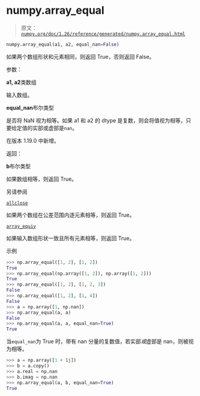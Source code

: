 # numpy.array_equal

> 原文：[`numpy.org/doc/1.26/reference/generated/numpy.array_equal.html`](https://numpy.org/doc/1.26/reference/generated/numpy.array_equal.html)

```py
numpy.array_equal(a1, a2, equal_nan=False)
```

如果两个数组形状和元素相同，则返回 True，否则返回 False。

参数：

**a1, a2**类数组

输入数组。

**equal_nan**布尔类型

是否将 NaN 视为相等。如果 a1 和 a2 的 dtype 是复数，则会将值视为相等，只要给定值的实部或虚部是`nan`。

在版本 1.19.0 中新增。

返回：

**b**布尔类型

如果数组相等，则返回 True。

另请参阅

[`allclose`](https://numpy.org/doc/1.26/reference/generated/numpy.allclose.html)

如果两个数组在公差范围内逐元素相等，则返回 True。

[`array_equiv`](https://numpy.org/doc/1.26/reference/generated/numpy.array_equiv.html)

如果输入数组形状一致且所有元素相等，则返回 True。

示例

```py
>>> np.array_equal([1, 2], [1, 2])
True
>>> np.array_equal(np.array([1, 2]), np.array([1, 2]))
True
>>> np.array_equal([1, 2], [1, 2, 3])
False
>>> np.array_equal([1, 2], [1, 4])
False
>>> a = np.array([1, np.nan])
>>> np.array_equal(a, a)
False
>>> np.array_equal(a, a, equal_nan=True)
True 
```

当`equal_nan`为 True 时，带有 nan 分量的复数值，若实部*或*虚部是 nan，则被视为相等。

```py
>>> a = np.array([1 + 1j])
>>> b = a.copy()
>>> a.real = np.nan
>>> b.imag = np.nan
>>> np.array_equal(a, b, equal_nan=True)
True 
```
